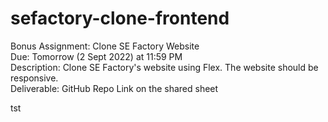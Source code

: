 # sefactory-clone-frontend

Bonus Assignment: Clone SE Factory Website<br/>
Due: Tomorrow (2 Sept 2022) at 11:59 PM<br/>
Description: Clone SE Factory's website using Flex. The website should be responsive.<br/>
Deliverable: GitHub Repo Link on the shared sheet<br/>

tst
